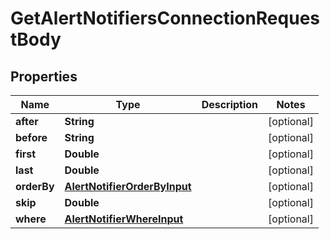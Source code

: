 

# GetAlertNotifiersConnectionRequestBody


## Properties

Name | Type | Description | Notes
------------ | ------------- | ------------- | -------------
**after** | **String** |  |  [optional]
**before** | **String** |  |  [optional]
**first** | **Double** |  |  [optional]
**last** | **Double** |  |  [optional]
**orderBy** | [**AlertNotifierOrderByInput**](AlertNotifierOrderByInput.md) |  |  [optional]
**skip** | **Double** |  |  [optional]
**where** | [**AlertNotifierWhereInput**](AlertNotifierWhereInput.md) |  |  [optional]



